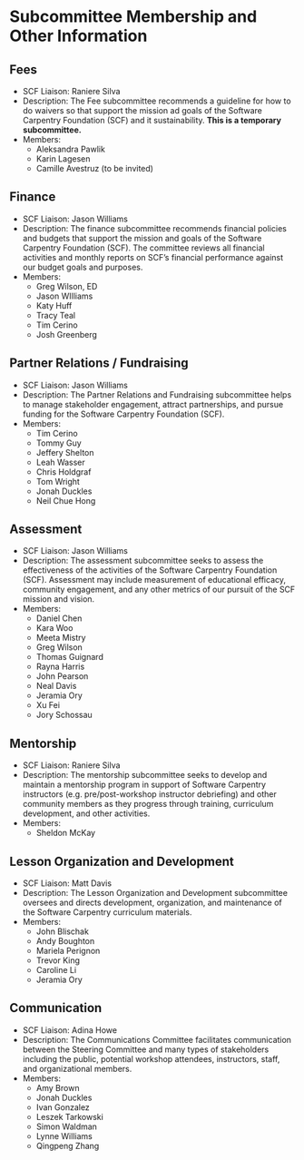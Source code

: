 # Subcommittee Membership and Other Information

## Fees

- SCF Liaison: Raniere Silva
- Description: The Fee subcommittee recommends a guideline for how to do waivers so that support the mission ad goals of the Software Carpentry Foundation (SCF) and it sustainability. **This is a temporary subcommittee.**
- Members:
  - Aleksandra Pawlik
  - Karin Lagesen
  - Camille Avestruz (to be invited)

## Finance

- SCF Liaison: Jason Williams
- Description: The finance subcommittee recommends financial policies and budgets that support the mission and goals of the Software Carpentry Foundation (SCF). The committee reviews all financial activities and  monthly reports on SCF’s financial performance against our budget goals and purposes.
- Members:
  - Greg Wilson, ED
  - Jason WIlliams
  - Katy Huff
  - Tracy Teal
  - Tim Cerino
  - Josh Greenberg

## Partner Relations / Fundraising

- SCF Liaison: Jason Williams
- Description: The Partner Relations and Fundraising subcommittee helps to manage stakeholder engagement, attract partnerships, and pursue funding for the Software Carpentry Foundation (SCF).
- Members:
  - Tim Cerino
  - Tommy Guy
  - Jeffery Shelton
  - Leah Wasser
  - Chris Holdgraf
  - Tom Wright
  - Jonah Duckles
  - Neil Chue Hong

## Assessment

- SCF Liaison: Jason Williams
- Description: The assessment subcommittee seeks to assess the effectiveness of the activities of the Software Carpentry Foundation (SCF). Assessment may include measurement of educational efficacy, community engagement, and any other metrics of our pursuit of the SCF mission and vision.
- Members:
  - Daniel Chen
  - Kara Woo
  - Meeta Mistry
  - Greg Wilson
  - Thomas Guignard
  - Rayna Harris
  - John Pearson
  - Neal Davis
  - Jeramia Ory
  - Xu Fei
  - Jory Schossau

## Mentorship

- SCF Liaison: Raniere Silva
- Description: The mentorship subcommittee seeks to develop and maintain a mentorship program in support of Software Carpentry instructors (e.g. pre/post-workshop instructor debriefing) and other community members as they progress through training, curriculum development, and other activities.
- Members:
  - Sheldon McKay

## Lesson Organization and Development

- SCF Liaison: Matt Davis
- Description: The Lesson Organization and Development subcommittee oversees and directs development, organization, and maintenance of the Software Carpentry curriculum materials.
- Members:
  - John Blischak
  - Andy Boughton
  - Mariela Perignon
  - Trevor King
  - Caroline Li
  - Jeramia Ory

## Communication

- SCF Liaison: Adina Howe
- Description: The Communications Committee facilitates communication between the Steering Committee and many types of stakeholders including the public, potential workshop attendees, instructors, staff, and organizational members.
- Members:
  - Amy Brown
  - Jonah Duckles
  - Ivan Gonzalez
  - Leszek Tarkowski
  - Simon Waldman
  - Lynne Williams
  - Qingpeng Zhang
